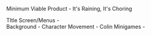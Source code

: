 Minimum Viable Product - It's Raining, It's Choring

TItle Screen/Menus -  
Background - 
Character Movement - Colin
Minigames - 